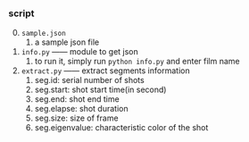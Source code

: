 ### script

0. `sample.json`
   1. a sample json file
1. `info.py` —— module to get json
   1. to run it, simply run `python info.py` and enter film name
2. `extract.py` —— extract segments information
   1. seg.id: serial number of shots
   2. seg.start: shot start time(in second)
   3. seg.end: shot end time
   4. seg.elapse: shot duration
   5. seg.size: size of frame
   6. seg.eigenvalue: characteristic color of the shot
   